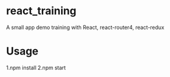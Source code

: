 # react_training
A small app demo training with React, react-router4, react-redux

# Usage
1.npm install
2.npm start
